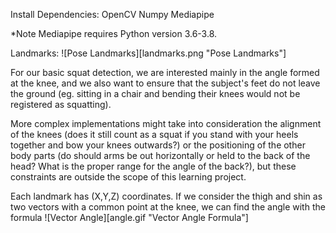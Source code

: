 Install Dependencies:
OpenCV
Numpy
Mediapipe

\*Note Mediapipe requires Python version 3.6-3.8.


Landmarks:
![Pose Landmarks][landmarks.png "Pose Landmarks"]

For our basic squat detection, we are interested mainly in the angle formed at the knee, and we also want to ensure that the subject's feet do not leave the ground (eg. sitting in a chair and bending their knees would not be registered as squatting).

More complex implementations might take into consideration the alignment of the knees (does it still count as a squat if you stand with your heels together and bow your knees outwards?) or the positioning of the other body parts (do should arms be out horizontally or held to the back of the head? What is the proper range for the angle of the back?), but these constraints are outside the scope of this learning project.



Each landmark has (X,Y,Z) coordinates. If we consider the thigh and shin as two vectors with a common point at the knee, we can find the angle with the formula ![Vector Angle][angle.gif "Vector Angle Formula"]

